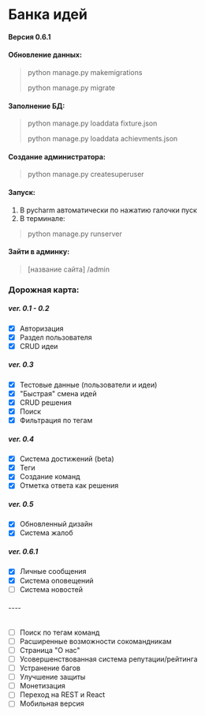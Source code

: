 # Банка идей
#### Версия 0.6.1

#### Обновление данных: 
> python manage.py makemigrations
> 
> python manage.py migrate 

#### Заполнение БД:
> python manage.py loaddata fixture.json
> 
> python manage.py loaddata achievments.json

#### Создание администратора:
> python manage.py createsuperuser

#### **Запуск:**
1. В pycharm автоматически по нажатию галочки пуск
2. В терминале:
> python manage.py runserver

#### Зайти в админку: 
> [название сайта] /admin

### Дорожная карта:
##### ver. 0.1 - 0.2
- [x] Авторизация
- [x] Раздел пользователя
- [x] CRUD идеи

##### ver. 0.3
- [x] Тестовые данные (пользователи и идеи)
- [x] "Быстрая" смена идей
- [x] CRUD решения
- [x] Поиск
- [x] Фильтрация по тегам

##### ver. 0.4
- [x] Система достижений (beta)
- [x] Теги
- [x] Создание команд 
- [x] Отметка ответа как решения

##### ver. 0.5
- [x] Обновленный дизайн
- [x] Система жалоб

##### ver. 0.6.1
- [x] Личные сообщения
- [x] Система оповещений
- [ ] Система новостей

###### ----

- [ ] Поиск по тегам команд
- [ ] Расширенные возможности сокомандникам
- [ ] Страница "О нас"
- [ ] Усовершенствованная система репутации/рейтинга
- [ ] Устранение багов
- [ ] Улучшение защиты
- [ ] Монетизация
- [ ] Переход на REST и React
- [ ] Мобильная версия